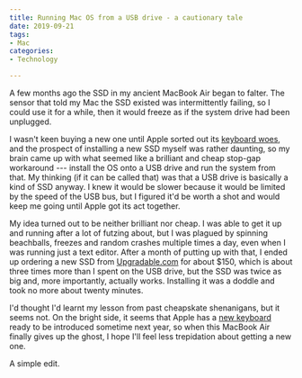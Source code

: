 ```yaml
---
title: Running Mac OS from a USB drive - a cautionary tale
date: 2019-09-21
tags:
- Mac
categories:
- Technology

---
```

A few months ago the SSD in my ancient MacBook Air began to falter. The sensor that told my Mac the SSD existed was intermittently failing, so I could use it for a while, then it would freeze as if the system drive had been unplugged.

I wasn't keen buying a new one until Apple sorted out its [keyboard woes](https://daringfireball.net/linked/2019/04/02/dhh-macbook-keyboards), and the prospect of installing a new SSD myself was rather daunting, so my brain came up with what seemed like a brilliant and cheap stop-gap workaround --- install the OS onto a USB drive and run the system from that. My thinking (if it can be called that) was that a USB drive is basically a kind of SSD anyway. I knew it would be slower because it would be limited by the speed of the USB bus, but I figured it'd be worth a shot and would keep me going until Apple got its act together.

My idea turned out to be neither brilliant nor cheap. I was able to get it up and running after a lot of futzing about, but I was plagued by spinning beachballs, freezes and random crashes multiple times a day, even when I was running just a text editor. After a month of putting up with that, I ended up ordering a new SSD from [Upgradable.com](%5Bhttps://www.upgradeable.com.au%5D "Upgradable.com") for about $150, which is about three times more than I spent on the USB drive, but the SSD was twice as big and, more importantly, actually works. Installing it was a doddle and took no more about twenty minutes.

I'd thought I'd learnt my lesson from past cheapskate shenanigans, but it seems not. On the bright side, it seems that Apple has a [new keyboard](https://daringfireball.net/linked/2019/07/05/macbook-scissor-keyboards) ready to be introduced sometime next year, so when this MacBook Air finally gives up the ghost, I hope I'll feel less trepidation about getting a new one.

A simple edit.